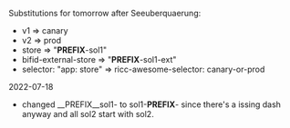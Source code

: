 Substitutions for tomorrow after Seeuberquaerung:

* v1 => canary
* v2 => prod
* store => "__PREFIX__-sol1"
* bifid-external-store => "__PREFIX__-sol1-ext"
* selector: "app: store" => ricc-awesome-selector: canary-or-prod

2022-07-18

* changed __PREFIX__sol1- to sol1-__PREFIX__- since there's a issing dash anyway and all sol2 start with sol2.
